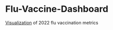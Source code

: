 # Flu-Vaccine-Dashboard

[Visualization](https://public.tableau.com/views/FluVaccineDashboard/MassachusettsHealthcareSystemFluShots2022?:language=en-US&publish=yes&:sid=&:redirect=auth&:display_count=n&:origin=viz_share_link) of 2022 flu vaccination metrics
